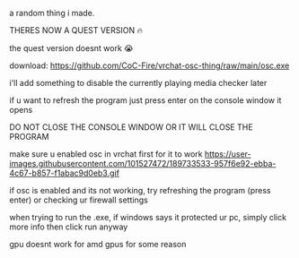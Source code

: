 a random thing i made.

THERES NOW A QUEST VERSION :fire:

the quest version doesnt work :sob:

download: https://github.com/CoC-Fire/vrchat-osc-thing/raw/main/osc.exe

i'll add something to disable the currently playing media checker later

if u want to refresh the program just press enter on the console window it opens

DO NOT CLOSE THE CONSOLE WINDOW OR IT WILL CLOSE THE PROGRAM

make sure u enabled osc in vrchat first for it to work https://user-images.githubusercontent.com/101527472/189733533-957f6e92-ebba-4c67-b857-f1abac9d0eb3.gif

if osc is enabled and its not working, try refreshing the program (press enter) or checking ur firewall settings

when trying to run the .exe, if windows says it protected ur pc, simply click more info then click run anyway

gpu doesnt work for amd gpus for some reason
